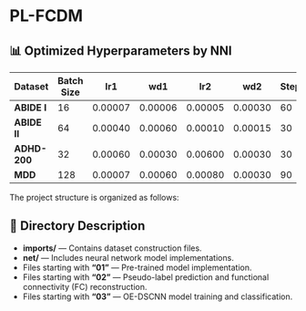 # PL-FCDM
## 📊 Optimized Hyperparameters by NNI

| Dataset  | Batch Size | lr1      | wd1      | lr2      | wd2      | Stepsize | Gamma | Dropout Rate (d) |
|-----------|-------------|----------|----------|----------|----------|-----------|--------|------------------|
| **ABIDE I**   | 16  | 0.00007 | 0.00006 | 0.00005 | 0.00030 | 60  | 0.50 | 0.30 |
| **ABIDE II**  | 64  | 0.00040 | 0.00060 | 0.00010 | 0.00015 | 30  | 0.75 | 0.10 |
| **ADHD-200**  | 32  | 0.00060 | 0.00030 | 0.00600 | 0.00030 | 30  | 0.50 | 0.10 |
| **MDD**       | 128 | 0.00007 | 0.00060 | 0.00080 | 0.00030 | 90  | 0.40 | 0.10 |


The project structure is organized as follows:


## 📂 Directory Description

- **imports/** — Contains dataset construction files.  
- **net/** — Includes neural network model implementations.  
- Files starting with **“01”** — Pre-trained model implementation.  
- Files starting with **“02”** — Pseudo-label prediction and functional connectivity (FC) reconstruction.  
- Files starting with **“03”** — OE-DSCNN model training and classification.


